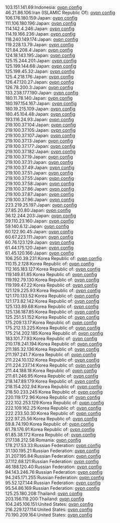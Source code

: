 103.151.141.69:Indonesia: [ovpn config](vpn/103_151_141_69.ovpn)  
46.21.86.106:Iran (ISLAMIC Republic Of): [ovpn config](vpn/46_21_86_106.ovpn)  
106.176.180.159:Japan: [ovpn config](vpn/106_176_180_159.ovpn)  
111.106.180.196:Japan: [ovpn config](vpn/111_106_180_196.ovpn)  
114.142.4.246:Japan: [ovpn config](vpn/114_142_4_246.ovpn)  
114.19.166.236:Japan: [ovpn config](vpn/114_19_166_236.ovpn)  
118.240.149.174:Japan: [ovpn config](vpn/118_240_149_174.ovpn)  
119.228.13.79:Japan: [ovpn config](vpn/119_228_13_79.ovpn)  
121.84.208.4:Japan: [ovpn config](vpn/121_84_208_4.ovpn)  
124.18.143.195:Japan: [ovpn config](vpn/124_18_143_195.ovpn)  
125.15.244.201:Japan: [ovpn config](vpn/125_15_244_201.ovpn)  
125.199.144.68:Japan: [ovpn config](vpn/125_199_144_68.ovpn)  
125.199.45.32:Japan: [ovpn config](vpn/125_199_45_32.ovpn)  
125.4.218.176:Japan: [ovpn config](vpn/125_4_218_176.ovpn)  
126.47.120.27:Japan: [ovpn config](vpn/126_47_120_27.ovpn)  
126.78.200.3:Japan: [ovpn config](vpn/126_78_200_3.ovpn)  
133.238.177.190:Japan: [ovpn config](vpn/133_238_177_190.ovpn)  
180.11.78.140:Japan: [ovpn config](vpn/180_11_78_140.ovpn)  
180.197.154.167:Japan: [ovpn config](vpn/180_197_154_167.ovpn)  
180.19.215.109:Japan: [ovpn config](vpn/180_19_215_109.ovpn)  
180.45.104.48:Japan: [ovpn config](vpn/180_45_104_48.ovpn)  
193.116.24.93:Japan: [ovpn config](vpn/193_116_24_93.ovpn)  
219.100.37.104:Japan: [ovpn config](vpn/219_100_37_104.ovpn)  
219.100.37.105:Japan: [ovpn config](vpn/219_100_37_105.ovpn)  
219.100.37.107:Japan: [ovpn config](vpn/219_100_37_107.ovpn)  
219.100.37.13:Japan: [ovpn config](vpn/219_100_37_13.ovpn)  
219.100.37.177:Japan: [ovpn config](vpn/219_100_37_177.ovpn)  
219.100.37.182:Japan: [ovpn config](vpn/219_100_37_182.ovpn)  
219.100.37.19:Japan: [ovpn config](vpn/219_100_37_19.ovpn)  
219.100.37.31:Japan: [ovpn config](vpn/219_100_37_31.ovpn)  
219.100.37.49:Japan: [ovpn config](vpn/219_100_37_49.ovpn)  
219.100.37.51:Japan: [ovpn config](vpn/219_100_37_51.ovpn)  
219.100.37.55:Japan: [ovpn config](vpn/219_100_37_55.ovpn)  
219.100.37.58:Japan: [ovpn config](vpn/219_100_37_58.ovpn)  
219.100.37.86:Japan: [ovpn config](vpn/219_100_37_86.ovpn)  
219.100.37.87:Japan: [ovpn config](vpn/219_100_37_87.ovpn)  
219.100.37.96:Japan: [ovpn config](vpn/219_100_37_96.ovpn)  
223.219.25.197:Japan: [ovpn config](vpn/223_219_25_197.ovpn)  
27.85.20.80:Japan: [ovpn config](vpn/27_85_20_80.ovpn)  
36.12.244.203:Japan: [ovpn config](vpn/36_12_244_203.ovpn)  
39.110.23.160:Japan: [ovpn config](vpn/39_110_23_160.ovpn)  
59.140.6.12:Japan: [ovpn config](vpn/59_140_6_12.ovpn)  
60.122.90.45:Japan: [ovpn config](vpn/60_122_90_45.ovpn)  
60.67.223.111:Japan: [ovpn config](vpn/60_67_223_111.ovpn)  
60.76.123.129:Japan: [ovpn config](vpn/60_76_123_129.ovpn)  
61.44.175.120:Japan: [ovpn config](vpn/61_44_175_120.ovpn)  
61.45.120.166:Japan: [ovpn config](vpn/61_45_120_166.ovpn)  
106.250.39.231:Korea Republic of: [ovpn config](vpn/106_250_39_231.ovpn)  
110.15.2.128:Korea Republic of: [ovpn config](vpn/110_15_2_128.ovpn)  
112.165.183.127:Korea Republic of: [ovpn config](vpn/112_165_183_127.ovpn)  
119.149.81.85:Korea Republic of: [ovpn config](vpn/119_149_81_85.ovpn)  
119.192.79.130:Korea Republic of: [ovpn config](vpn/119_192_79_130.ovpn)  
119.199.47.22:Korea Republic of: [ovpn config](vpn/119_199_47_22.ovpn)  
121.129.225.93:Korea Republic of: [ovpn config](vpn/121_129_225_93.ovpn)  
121.170.133.52:Korea Republic of: [ovpn config](vpn/121_170_133_52.ovpn)  
121.173.82.142:Korea Republic of: [ovpn config](vpn/121_173_82_142.ovpn)  
125.133.89.68:Korea Republic of: [ovpn config](vpn/125_133_89_68.ovpn)  
125.136.187.85:Korea Republic of: [ovpn config](vpn/125_136_187_85.ovpn)  
125.251.51.152:Korea Republic of: [ovpn config](vpn/125_251_51_152.ovpn)  
175.209.13.17:Korea Republic of: [ovpn config](vpn/175_209_13_17.ovpn)  
175.212.13.225:Korea Republic of: [ovpn config](vpn/175_212_13_225.ovpn)  
175.214.202.185:Korea Republic of: [ovpn config](vpn/175_214_202_185.ovpn)  
183.101.77.93:Korea Republic of: [ovpn config](vpn/183_101_77_93.ovpn)  
210.178.241.194:Korea Republic of: [ovpn config](vpn/210_178_241_194.ovpn)  
211.185.32.136:Korea Republic of: [ovpn config](vpn/211_185_32_136.ovpn)  
211.197.241.7:Korea Republic of: [ovpn config](vpn/211_197_241_7.ovpn)  
211.224.10.132:Korea Republic of: [ovpn config](vpn/211_224_10_132.ovpn)  
211.224.237.14:Korea Republic of: [ovpn config](vpn/211_224_237_14.ovpn)  
211.44.188.18:Korea Republic of: [ovpn config](vpn/211_44_188_18.ovpn)  
211.61.246.95:Korea Republic of: [ovpn config](vpn/211_61_246_95.ovpn)  
218.147.89.179:Korea Republic of: [ovpn config](vpn/218_147_89_179.ovpn)  
218.154.202.94:Korea Republic of: [ovpn config](vpn/218_154_202_94.ovpn)  
218.50.233.245:Korea Republic of: [ovpn config](vpn/218_50_233_245.ovpn)  
220.119.172.96:Korea Republic of: [ovpn config](vpn/220_119_172_96.ovpn)  
222.102.253.129:Korea Republic of: [ovpn config](vpn/222_102_253_129.ovpn)  
222.109.162.25:Korea Republic of: [ovpn config](vpn/222_109_162_25.ovpn)  
222.233.50.30:Korea Republic of: [ovpn config](vpn/222_233_50_30.ovpn)  
222.97.25.56:Korea Republic of: [ovpn config](vpn/222_97_25_56.ovpn)  
59.8.74.190:Korea Republic of: [ovpn config](vpn/59_8_74_190.ovpn)  
61.78.176.91:Korea Republic of: [ovpn config](vpn/61_78_176_91.ovpn)  
61.85.38.172:Korea Republic of: [ovpn config](vpn/61_85_38_172.ovpn)  
217.138.212.58:Romania: [ovpn config](vpn/217_138_212_58.ovpn)  
178.217.53.33:Russian Federation: [ovpn config](vpn/178_217_53_33.ovpn)  
31.130.195.21:Russian Federation: [ovpn config](vpn/31_130_195_21.ovpn)  
31.207.195.84:Russian Federation: [ovpn config](vpn/31_207_195_84.ovpn)  
37.112.68.121:Russian Federation: [ovpn config](vpn/37_112_68_121.ovpn)  
46.188.120.40:Russian Federation: [ovpn config](vpn/46_188_120_40.ovpn)  
94.143.246.76:Russian Federation: [ovpn config](vpn/94_143_246_76.ovpn)  
94.245.171.255:Russian Federation: [ovpn config](vpn/94_245_171_255.ovpn)  
95.52.127.144:Russian Federation: [ovpn config](vpn/95_52_127_144.ovpn)  
95.54.86.169:Russian Federation: [ovpn config](vpn/95_54_86_169.ovpn)  
125.25.180.208:Thailand: [ovpn config](vpn/125_25_180_208.ovpn)  
203.156.119.200:Thailand: [ovpn config](vpn/203_156_119_200.ovpn)  
104.245.106.151:United States: [ovpn config](vpn/104_245_106_151.ovpn)  
216.229.127.114:United States: [ovpn config](vpn/216_229_127_114.ovpn)  
70.190.209.164:United States: [ovpn config](vpn/70_190_209_164.ovpn)  
